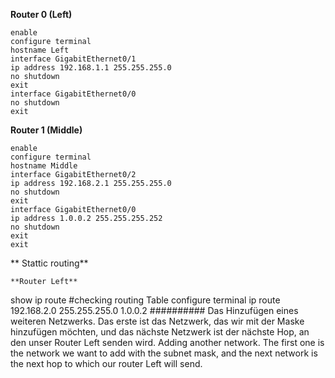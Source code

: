 **Router 0 (Left)**

```
enable
configure terminal
hostname Left
interface GigabitEthernet0/1
ip address 192.168.1.1 255.255.255.0
no shutdown
exit
interface GigabitEthernet0/0
no shutdown
exit
```

**Router 1 (Middle)**

```
enable
configure terminal
hostname Middle
interface GigabitEthernet0/2
ip address 192.168.2.1 255.255.255.0
no shutdown
exit
interface GigabitEthernet0/0
ip address 1.0.0.2 255.255.255.252
no shutdown
exit
exit
```

** Stattic routing**

```
**Router Left**

```
show ip route   #checking routing Table
configure terminal
ip route 192.168.2.0 255.255.255.0 1.0.0.2 
##########
Das Hinzufügen eines weiteren Netzwerks. Das erste ist das Netzwerk, das wir mit der Maske hinzufügen möchten, und das nächste Netzwerk ist der nächste Hop, an den unser Router Left senden wird.
Adding another network. The first one is the network we want to add with the subnet mask, and the next network is the next hop to which our router Left will send.

















